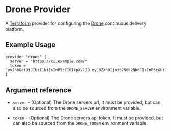 # Drone Provider

A [Terraform](https://www.terraform.io) provider for configuring the 
[Drone](https://drone.io) continuous delivery platform.

## Example Usage

```hcl
provider "drone" {
  server = "https://ci.example.com/"
  token = "eyJhbGciOiJIUzI1NiIsInR5cCI6IkpXVCJ9.eyJ0ZXh0Ijoib2N0b2NhdCIsInR5cGUiOiJ1c2VyIn0.Fg0eYxO9x2CfGIvIHDZKhQbCGbRAsSB_iRDJlDEW6vc"
}
```

## Argument reference

* `server` - (Optional) The Drone servers url, It must be provided, but can also be sourced from the `DRONE_SERVER` environment variable.

* `token` - (Optional) The Drone servers api token, It must be provided, but can also be sourced from the `DRONE_TOKEN` environment variable.
